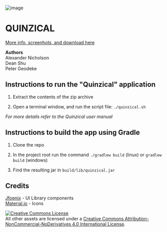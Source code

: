 ![image](https://user-images.githubusercontent.com/39721828/169023700-c08d1053-1cec-4e9f-bbfc-27b23ef58109.png)

# QUINZICAL

[More info, screenhots, and download here](https://alexn.me/projects/quinzical)

 **Authors**  
Alexander Nicholson  
Dean Shu  
Peter Geodeke  

## Instructions to run the "Quinzical" application

  1. Extract the contents of the zip archive

  2. Open a terminal window, and run the script file:
  `./quinzical.sh`

*For more details refer to the Quinzical user manual*

## Instructions to build the app using Gradle

1. Clone the repo

2. In the project root run the command `./gradlew build` (linux) or `gradlew build` (windows)

3. Find the resulting jar in `build/lib/quinzical.jar`

## Credits

[Jfoenix](http://jfoenix.com/) - UI Library components  
[Material.io](https://material.io/resources/icons/?style=baseline) - Icons

<a rel="license" href="http://creativecommons.org/licenses/by-nc-nd/4.0/"><img alt="Creative Commons License" style="border-width:0" src="https://i.creativecommons.org/l/by-nc-nd/4.0/88x31.png" /></a><br />All other assets are licensed under a <a rel="license" href="http://creativecommons.org/licenses/by-nc-nd/4.0/">Creative Commons Attribution-NonCommercial-NoDerivatives 4.0 International License</a>.
